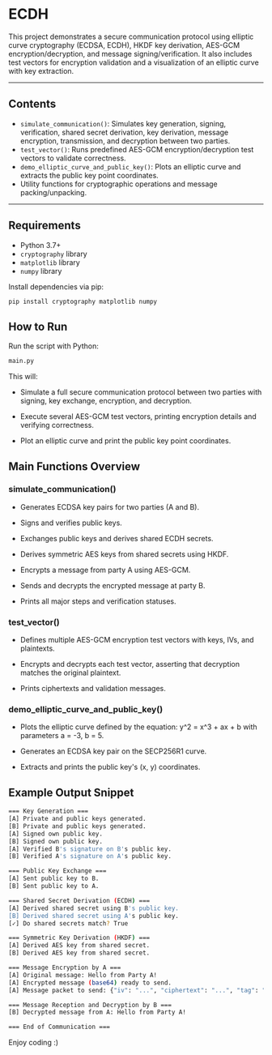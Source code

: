 # ECDH 

This project demonstrates a secure communication protocol using elliptic curve cryptography (ECDSA, ECDH), HKDF key derivation, AES-GCM encryption/decryption, and message signing/verification. It also includes test vectors for encryption validation and a visualization of an elliptic curve with key extraction.

---

## Contents

- `simulate_communication()`: Simulates key generation, signing, verification, shared secret derivation, key derivation, message encryption, transmission, and decryption between two parties.
- `test_vector()`: Runs predefined AES-GCM encryption/decryption test vectors to validate correctness.
- `demo_elliptic_curve_and_public_key()`: Plots an elliptic curve and extracts the public key point coordinates.
- Utility functions for cryptographic operations and message packing/unpacking.

---

## Requirements

- Python 3.7+
- `cryptography` library
- `matplotlib` library
- `numpy` library

Install dependencies via pip:

```bash
pip install cryptography matplotlib numpy
```

## How to Run
Run the script with Python:

```bash
main.py
```
This will:

- Simulate a full secure communication protocol between two parties with signing, key exchange, encryption, and decryption.

- Execute several AES-GCM test vectors, printing encryption details and verifying correctness.

- Plot an elliptic curve and print the public key point coordinates.


## Main Functions Overview
### simulate_communication()
- Generates ECDSA key pairs for two parties (A and B).

- Signs and verifies public keys.

- Exchanges public keys and derives shared ECDH secrets.

- Derives symmetric AES keys from shared secrets using HKDF.

- Encrypts a message from party A using AES-GCM.

- Sends and decrypts the encrypted message at party B.

- Prints all major steps and verification statuses.

### test_vector()
- Defines multiple AES-GCM encryption test vectors with keys, IVs, and plaintexts.

- Encrypts and decrypts each test vector, asserting that decryption matches the original plaintext.

- Prints ciphertexts and validation messages.

### demo_elliptic_curve_and_public_key()
- Plots the elliptic curve defined by the equation: y^2 = x^3 + ax + b with parameters a = -3, b = 5.

- Generates an ECDSA key pair on the SECP256R1 curve.

- Extracts and prints the public key's (x, y) coordinates.


## Example Output Snippet
```bash
=== Key Generation ===
[A] Private and public keys generated.
[B] Private and public keys generated.
[A] Signed own public key.
[B] Signed own public key.
[A] Verified B's signature on B's public key.
[B] Verified A's signature on A's public key.

=== Public Key Exchange ===
[A] Sent public key to B.
[B] Sent public key to A.

=== Shared Secret Derivation (ECDH) ===
[A] Derived shared secret using B's public key.
[B] Derived shared secret using A's public key.
[✓] Do shared secrets match? True

=== Symmetric Key Derivation (HKDF) ===
[A] Derived AES key from shared secret.
[B] Derived AES key from shared secret.

=== Message Encryption by A ===
[A] Original message: Hello from Party A!
[A] Encrypted message (base64) ready to send.
[A] Message packet to send: {"iv": "...", "ciphertext": "...", "tag": "..."}

=== Message Reception and Decryption by B ===
[B] Decrypted message from A: Hello from Party A!

=== End of Communication ===
```
Enjoy  coding :)
